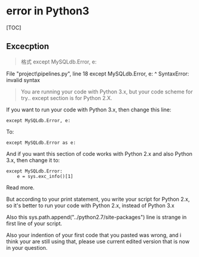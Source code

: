 # error in Python3

[TOC]

## Excecption

> 格式 except MySQLdb.Error, e:

File "project\pipelines.py", line 18
except MySQLdb.Error, e:
     ^
SyntaxError: invalid syntax

> You are running your code with Python 3.x, but your code scheme for try.. except section is for Python 2.X.

If you want to run your code with Python 3.x, then change this line:

    except MySQLdb.Error, e:

To:

    except MySQLdb.Error as e:

And if you want this section of code works with Python 2.x and also Python 3.x, then change it to:

    except MySQLdb.Error:
        e = sys.exc_info()[1]

Read more.

But according to your print statement, you write your script for Python 2.x, so it's better to run your code with Python 2.x, instead of Python 3.x

Also this sys.path.append("../python2.7/site-packages") line is strange in first line of your script.

Also your indention of your first code that you pasted was wrong, and i think your are still using that, please use current edited version that is now in your question.
